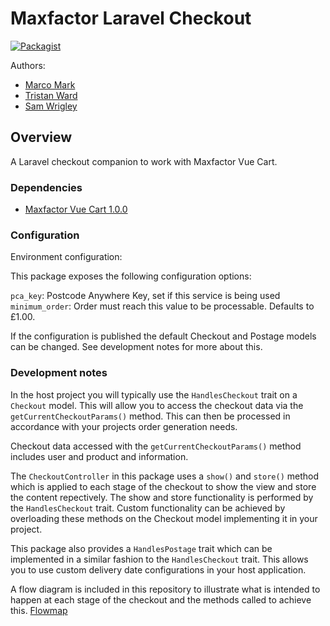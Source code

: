 # Maxfactor Laravel Checkout

[![Packagist](https://img.shields.io/packagist/v/maxfactor/checkout.svg?style=for-the-badge)](https://packagist.org/packages/maxfactor/checkout)

Authors:

* [Marco Mark](mailto:marco.mark@dewsign.co.uk)
* [Tristan Ward](mailto:tristan.ward@dewsign.co.uk)
* [Sam Wrigley](mailto:sam.wrigley@dewsign.co.uk)

## Overview

A Laravel checkout companion to work with Maxfactor Vue Cart.

### Dependencies

* [Maxfactor Vue Cart 1.0.0](https://github.com/dewsign/maxfactor-vue-cart)

### Configuration 

Environment configuration:

This package exposes the following configuration options:

`pca_key`: Postcode Anywhere Key, set if this service is being used
`minimum_order`: Order must reach this value to be processable.  Defaults to £1.00.

If the configuration is published the default Checkout and Postage models can be changed.  See development notes for more about this.

### Development notes

In the host project you will typically use the `HandlesCheckout` trait on a `Checkout` model.  This will allow you to access the checkout data via the `getCurrentCheckoutParams()` method.  This can then be processed in accordance with your projects order generation needs.

Checkout data accessed with the `getCurrentCheckoutParams()` method includes user and product and information.

The `CheckoutController` in this package uses a `show()` and `store()` method which is applied to each stage of the checkout to show the view and store the content repectively.  The show and store functionality is performed by the `HandlesCheckout` trait.  Custom functionality can be achieved by overloading these methods on the Checkout model implementing it in your project.

This package also provides a `HandlesPostage` trait which can be implemented in a similar fashion to the `HandlesCheckout` trait.  This allows you to use custom delivery date configurations in your host application.

A flow diagram is included in this repository to illustrate what is intended to happen at each stage of the checkout and the methods called to achieve this. [Flowmap](https://github.com/dewsign/maxfactor-laravel-checkout/blob/master/flowdiagram.svg)
